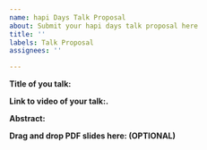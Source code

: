 ```yaml
---
name: hapi Days Talk Proposal
about: Submit your hapi days talk proposal here
title: ''
labels: Talk Proposal
assignees: ''

---
```


<!--
  ⚠️ ⚠️ ⚠️ ⚠️ ⚠️ ⚠️
  You must complete this entire issue template to receive support. You MUST NOT remove, change, or replace the template with your own format. A missing or incomplete report will cause your issue to be closed without comment. Please respect the time and experience that went into this template. It is here for a reason. Thank you!
  ⚠️ ⚠️ ⚠️ ⚠️ ⚠️ ⚠️
-->


**Title of you talk:**


**Link to video of your talk:.**


**Abstract:**


**Drag and drop PDF slides here: (OPTIONAL)**
